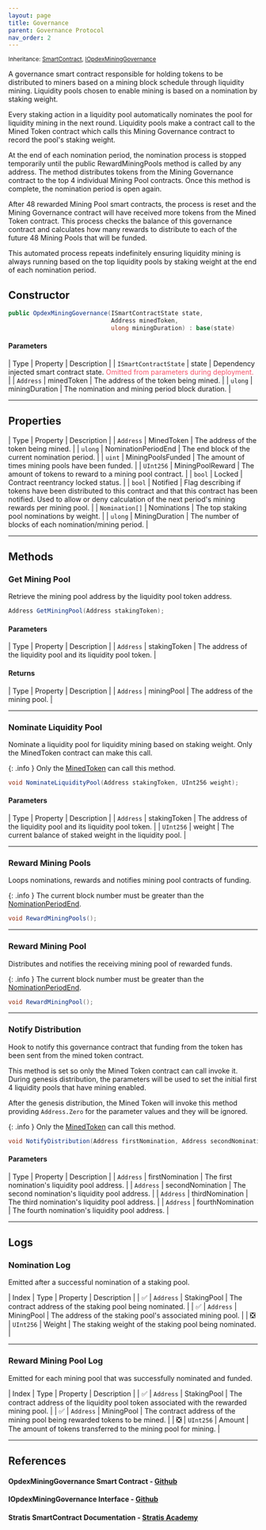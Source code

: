 ```yaml
---
layout: page
title: Governance
parent: Governance Protocol
nav_order: 2
---
```


<small>Inheritance: [SmartContract](#references), [IOpdexMiningGovernance](#references)</small>

A governance smart contract responsible for holding tokens to be distributed to miners based on a mining block schedule through liquidity mining. Liquidity pools chosen to enable mining is based on a nomination by staking weight.

Every staking action in a liquidity pool automatically nominates the pool for liquidity mining in the next round. Liquidity pools make a contract call to the Mined Token contract which calls this Mining Governance contract to record the pool's staking weight.

At the end of each nomination period, the nomination process is stopped temporarily until the public RewardMiningPools method is called by any address. The method distributes tokens from the Mining Governance contract to the top 4 individual Mining Pool contracts. Once this method is complete, the nomination period is open again.

After 48 rewarded Mining Pool smart contracts, the process is reset and the Mining Governance contract will have received more tokens from the Mined Token contract. This process checks the balance of this governance contract and calculates how many rewards to distribute to each of the future 48 Mining Pools that will be funded.

This automated process repeats indefinitely ensuring liquidity mining is always running based on the top liquidity pools by staking weight at the end of each nomination period.

## Constructor

```csharp
public OpdexMiningGovernance(ISmartContractState state,
                             Address minedToken,
                             ulong miningDuration) : base(state)
```

#### Parameters

| Type | Property | Description |
| `ISmartContractState` | state | Dependency injected smart contract state. <span style="color: #f7556b;"> Omitted from parameters during deployment.</span> |
| `Address` | minedToken | The address of the token being mined. |
| `ulong` | miningDuration | The nomination and mining period block duration. |

---

## Properties

| Type | Property | Description |
| `Address` | MinedToken | The address of the token being mined. |
| `ulong` | NominationPeriodEnd | The end block of the current nomination period. |
| `uint` | MiningPoolsFunded | The amount of times mining pools have been funded. |
| `UInt256` | MiningPoolReward | The amount of tokens to reward to a mining pool contract. |
| `bool` | Locked | Contract reentrancy locked status. |
| `bool` | Notified | Flag describing if tokens have been distributed to this contract and that this contract has been notified. Used to allow or deny calculation of the next period's mining rewards per mining pool. |
| `Nomination[]` | Nominations | The top staking pool nominations by weight. |
| `ulong` | MiningDuration | The number of blocks of each nomination/mining period. |

---

## Methods

### Get Mining Pool

Retrieve the mining pool address by the liquidity pool token address.

```csharp
Address GetMiningPool(Address stakingToken);
```

#### Parameters

| Type | Property | Description |
| `Address` | stakingToken | The address of the liquidity pool and its liquidity pool token. |

#### Returns

| Type | Property | Description |
| `Address` | miningPool | The address of the mining pool. |

---

### Nominate Liquidity Pool

Nominate a liquidity pool for liquidity mining based on staking weight. Only the MinedToken contract can make this call.

{: .info }
Only the [MinedToken](#properties) can call this method.

```csharp
void NominateLiquidityPool(Address stakingToken, UInt256 weight);
```

#### Parameters

| Type | Property | Description |
| `Address` | stakingToken | The address of the liquidity pool and its liquidity pool token. |
| `UInt256` | weight | The current balance of staked weight in the liquidity pool. |

---

### Reward Mining Pools

Loops nominations, rewards and notifies mining pool contracts of funding.

{: .info }
The current block number must be greater than the [NominationPeriodEnd](#properties).

```csharp
void RewardMiningPools();
```

---

### Reward Mining Pool

Distributes and notifies the receiving mining pool of rewarded funds.

{: .info }
The current block number must be greater than the [NominationPeriodEnd](#properties).

```csharp
void RewardMiningPool();
```

---

### Notify Distribution

Hook to notify this governance contract that funding from the token has been sent from the mined token contract.

This method is set so only the Mined Token contract can call invoke it. During genesis distribution, the parameters will be used to set the initial first 4 liquidity pools that have mining enabled.

After the genesis distribution, the Mined Token will invoke this method providing `Address.Zero` for the parameter values and they will be ignored.

{: .info }
Only the [MinedToken](#properties) can call this method.

```csharp
void NotifyDistribution(Address firstNomination, Address secondNomination, Address thirdNomination, Address fourthNomination);
```

#### Parameters

| Type | Property | Description |
| `Address` | firstNomination | The first nomination's liquidity pool address. |
| `Address` | secondNomination | The second nomination's liquidity pool address. |
| `Address` | thirdNomination | The third nomination's liquidity pool address. |
| `Address` | fourthNomination | The fourth nomination's liquidity pool address. |

---

## Logs

### Nomination Log

Emitted after a successful nomination of a staking pool.

| Index | Type | Property | Description |
| ✅ | `Address` | StakingPool | The contract address of the staking pool being nominated. |
| ✅ | `Address` | MiningPool | The address of the staking pool's associated mining pool. |
| ❎ | `UInt256` | Weight | The staking weight of the staking pool being nominated. |

---

### Reward Mining Pool Log

Emitted for each mining pool that was successfully nominated and funded.

| Index | Type | Property | Description |
| ✅ | `Address` | StakingPool | The contract address of the liquidity pool token associated with the rewarded mining pool. |
| ✅ | `Address` | MiningPool | The contract address of the mining pool being rewarded tokens to be mined. |
| ❎ | `UInt256` | Amount | The amount of tokens transferred to the mining pool for mining. |

---

## References

#### OpdexMiningGovernance Smart Contract - <a href="https://github.com/Opdex/opdex-governance/blob/main/src/Contracts/OpdexMiningGovernance.cs" target="_blank">Github</a>

#### IOpdexMiningGovernance Interface - <a href="https://github.com/Opdex/opdex-governance/blob/main/src/Interfaces/IOpdexMiningGovernance.cs" target="_blank">Github</a>

#### Stratis SmartContract Documentation - <a href="https://academy.stratisplatform.com/Architecture%20Reference/SmartContracts/working-with-contracts.html" target="_blank">Stratis Academy</a>
